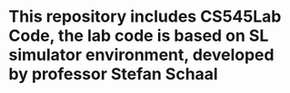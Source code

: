 # This repository includes CS545Lab Code, the lab code is based on SL simulator environment, developed by professor Stefan Schaal
